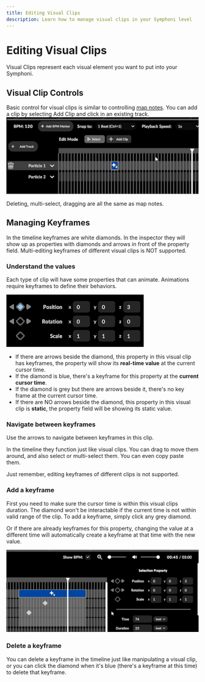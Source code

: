 ```yaml
---
title: Editing Visual Clips
description: Learn how to manage visual clips in your Symphoni level
---
```


# Editing Visual Clips

Visual Clips represent each visual element you want to put into your Symphoni.

## Visual Clip Controls
Basic control for visual clips is similar to controlling [map notes](/docs/map/editing-notes). You can add a clip by selecting Add Clip and click in an existing track. 
![Create Visual Clip](/img/addvisualclip.gif)

Deleting, multi-select, dragging are all the same as map notes.

## Managing Keyframes

In the timeline keyframes are white diamonds. In the inspector they will show up as properties with diamonds and arrows in front of the property field.
Multi-editing keyframes of different visual clips is NOT supported.

### Understand the values
Each type of clip will have some properties that can animate. Animations require keyframes to define their behaviors. 

![Keyframe Property](/img/keyframeproperty.png)

- If there are arrows beside the diamond, this property in this visual clip has keyframes, the property will show its __real-time value__ at the current cursor time.
- If the diamond is blue, there's a keyframe for this property at the __current cursor time__.
- If the diamond is grey but there are arrows beside it, there's no key frame at the current cursor time.
- If there are NO arrows beside the diamond, this property in this visual clip is __static__, the property field will be showing its static value.

### Navigate between keyframes
Use the arrows to navigate between keyframes in this clip.

In the timeline they function just like visual clips. You can drag to move them around, and also select or multi-select them. You can even copy paste them.

Just remember, editing keyframes of different clips is not supported.
### Add a keyframe
First you need to make sure the cursor time is within this visual clips duration. The diamond won't be interactable if the current time is not within valid range of the clip.
To add a keyframe, simply click any grey diamond.

Or if there are already keyframes for this property, changing the value at a different time will automatically create a keyframe at that time with the new value.

![Add Keyframe](/img/addkeyframe.gif)


### Delete a keyframe
You can delete a keyframe in the timeline just like manipulating a visual clip, or you can click the diamond when it's blue (there's a keyframe at this time) to delete that keyframe.


